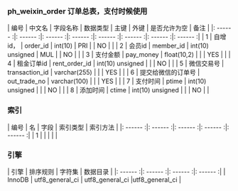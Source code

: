### ph_weixin_order 订单总表，支付时候使用
|  编号  |  中文名  |  字段名称  |  数据类型  |  主键  |  外键  |  是否允许为空  |  备注  |
|: ------ :|: ------ :|: ------ :|: ------ :|: ------ :|: ------ :|: ------ :|: ------ :|
| 1 | 自增id， | order_id | int(10) | PRI |  | NO |  |
| 2 | 会员id | member_id | int(10) unsigned | MUL |  | NO |  |
| 3 | 支付金额 | pay_money | float(10,2) |  |  | YES |  |
| 4 | 租金订单id | rent_order_id | int(10) unsigned |  |  | NO |  |
| 5 | 微信交易号 | transaction_id | varchar(255) |  |  | YES |  |
| 6 | 提交给微信的订单号 | out_trade_no | varchar(100) |  |  | YES |  |
| 7 | 支付时间 | ptime | int(10) unsigned |  |  | NO |  |
| 8 | 添加时间 | ctime | int(10) unsigned |  |  | NO |  |

### 索引

|  编号  |  名  |  字段  |  索引类型  |  索引方法  |
|: ------ :|: ------ :|: ------ :|: ------ :|: ------ :|
|   1 |    |    |    |    |

### 引擎

|  引擎  |  排序规则  |  字符集  |  数据目录  |
|: ------ :|: ------ :|: ------ :|: ------ :|
| InnoDB | utf8_general_ci | utf8_general_ci |utf8_general_ci |
